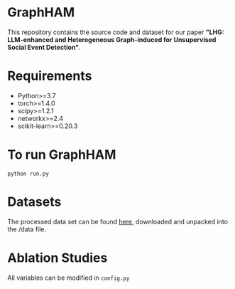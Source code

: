 # GraphHAM
This repository contains the source code and dataset for our paper **"LHG: LLM-enhanced and Heterogeneous Graph-induced for Unsupervised Social Event Detection"**.

# Requirements
* Python>=3.7
* torch>=1.4.0
* scipy>=1.2.1
* networkx>=2.4
* scikit-learn>=0.20.3

# To run GraphHAM
```python run.py```

# Datasets
The processed data set can be found [here](https://github.com/alaa-a-a/kawarith), downloaded and unpacked into the /data file.


# Ablation Studies
All variables can be modified in ```config.py```
